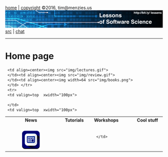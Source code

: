 [home](http://tiny.cc/ttv1) |
[copyright](https://github.com/lessen/src/blob/master/LICENSE.md) &copy;2016, tim&commat;menzies.us
<br>
[<img width=900 src="https://github.com/lessen/src/blob/master/img/banner.png?raw=true">](http://tiny.cc/ttv1)<br>
[src](https://github.com/ttv1/src) |
[chat](https://ttv1.slack.com/)

______


# Home page

<table border=0 align=center>
<tr>
<td align=center><b>News
<img width=300 src="img/200x1.png"></b>
</td>
<td align=center><b>Tutorials
<img width=100 src="img/200x1.png"></b>
</td>
<td><b>Workshops</b><img width=100 src="img/200x1.png"/></b>
</td>
<td align=center><b>Cool stuff
<img width=100 src="img/200x1.png"></b>
</td>

</tr>
<tr>
<td align=center><img src="img/news.png">
</td>  

     <td align=center><img src="img/lectures.gif">
     </td><td align=center><img src="img/review.gif">
     </td><td align=center><img width=64 src="img/books.png">
     </td> </tr>
     <tr>
     <td valign=top  xwidth="100px">

     </td>
     <td valign=top  xwidth="100px">
   </td><td valign=top xwidth="100px">
     </td><td valign=top>

     </td>
</tr></table>
